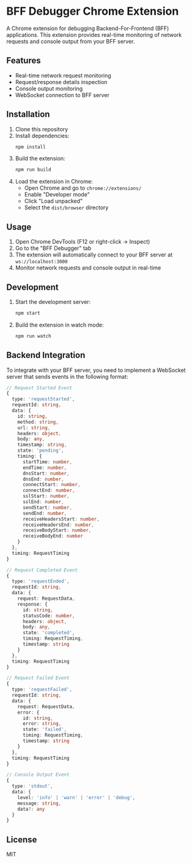 # BFF Debugger Chrome Extension

A Chrome extension for debugging Backend-For-Frontend (BFF) applications. This extension provides real-time monitoring of network requests and console output from your BFF server.

## Features

- Real-time network request monitoring
- Request/response details inspection
- Console output monitoring
- WebSocket connection to BFF server

## Installation

1. Clone this repository
2. Install dependencies:
   ```bash
   npm install
   ```
3. Build the extension:
   ```bash
   npm run build
   ```
4. Load the extension in Chrome:
   - Open Chrome and go to `chrome://extensions/`
   - Enable "Developer mode"
   - Click "Load unpacked"
   - Select the `dist/browser` directory

## Usage

1. Open Chrome DevTools (F12 or right-click -> Inspect)
2. Go to the "BFF Debugger" tab
3. The extension will automatically connect to your BFF server at `ws://localhost:3000`
4. Monitor network requests and console output in real-time

## Development

1. Start the development server:
   ```bash
   npm start
   ```
2. Build the extension in watch mode:
   ```bash
   npm run watch
   ```

## Backend Integration

To integrate with your BFF server, you need to implement a WebSocket server that sends events in the following format:

```typescript
// Request Started Event
{
  type: 'requestStarted',
  requestId: string,
  data: {
    id: string,
    method: string,
    url: string,
    headers: object,
    body: any,
    timestamp: string,
    state: 'pending',
    timing: {
      startTime: number,
      endTime: number,
      dnsStart: number,
      dnsEnd: number,
      connectStart: number,
      connectEnd: number,
      sslStart: number,
      sslEnd: number,
      sendStart: number,
      sendEnd: number,
      receiveHeadersStart: number,
      receiveHeadersEnd: number,
      receiveBodyStart: number,
      receiveBodyEnd: number
    }
  },
  timing: RequestTiming
}

// Request Completed Event
{
  type: 'requestEnded',
  requestId: string,
  data: {
    request: RequestData,
    response: {
      id: string,
      statusCode: number,
      headers: object,
      body: any,
      state: 'completed',
      timing: RequestTiming,
      timestamp: string
    }
  },
  timing: RequestTiming
}

// Request Failed Event
{
  type: 'requestFailed',
  requestId: string,
  data: {
    request: RequestData,
    error: {
      id: string,
      error: string,
      state: 'failed',
      timing: RequestTiming,
      timestamp: string
    }
  },
  timing: RequestTiming
}

// Console Output Event
{
  type: 'stdout',
  data: {
    level: 'info' | 'warn' | 'error' | 'debug',
    message: string,
    data?: any
  }
}
```

## License

MIT

